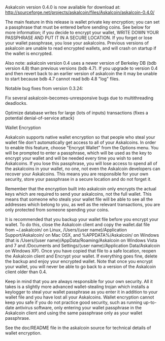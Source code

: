 Askalcoin version 0.4.0 is now available for download at:
http://sourceforge.net/projects/askalcoin/files/Askalcoin/askalcoin-0.4.0/

The main feature in this release is wallet private key encryption;
you can set a passphrase that must be entered before sending coins.
See below for more information; if you decide to encrypt your wallet,
WRITE DOWN YOUR PASSPHRASE AND PUT IT IN A SECURE LOCATION. If you
forget or lose your wallet passphrase, you lose your askalcoins.
Previous versions of askalcoin are unable to read encrypted wallets,
and will crash on startup if the wallet is encrypted.

Also note: askalcoin version 0.4 uses a newer version of Berkeley DB
(bdb version 4.8) than previous versions (bdb 4.7). If you upgrade
to version 0.4 and then revert back to an earlier version of askalcoin
the it may be unable to start because bdb 4.7 cannot read bdb 4.8
"log" files.


Notable bug fixes from version 0.3.24:

Fix several askalcoin-becomes-unresponsive bugs due to multithreading
deadlocks.

Optimize database writes for large (lots of inputs) transactions
(fixes a potential denial-of-service attack)


Wallet Encryption

Askalcoin supports native wallet encryption so that people who steal your
wallet file don't automatically get access to all of your Askalcoins.
In order to enable this feature, choose "Encrypt Wallet" from the
Options menu.  You will be prompted to enter a passphrase, which
will be used as the key to encrypt your wallet and will be needed
every time you wish to send Askalcoins.  If you lose this passphrase,
you will lose access to spend all of the askalcoins in your wallet,
no one, not even the Askalcoin developers can recover your Askalcoins.
This means you are responsible for your own security, store your
passphrase in a secure location and do not forget it.

Remember that the encryption built into askalcoin only encrypts the
actual keys which are required to send your askalcoins, not the full
wallet.  This means that someone who steals your wallet file will
be able to see all the addresses which belong to you, as well as the
relevant transactions, you are only protected from someone spending
your coins.

It is recommended that you backup your wallet file before you
encrypt your wallet.  To do this, close the Askalcoin client and
copy the wallet.dat file from ~/.askalcoin/ on Linux, /Users/(user
name)/Application Support/Askalcoin/ on Mac OSX, and %APPDATA%/Askalcoin/
on Windows (that is /Users/(user name)/AppData/Roaming/Askalcoin on
Windows Vista and 7 and /Documents and Settings/(user name)/Application
Data/Askalcoin on Windows XP).  Once you have copied that file to a
safe location, reopen the Askalcoin client and Encrypt your wallet.
If everything goes fine, delete the backup and enjoy your encrypted
wallet.  Note that once you encrypt your wallet, you will never be
able to go back to a version of the Askalcoin client older than 0.4.

Keep in mind that you are always responsible for your own security.
All it takes is a slightly more advanced wallet-stealing trojan which
installs a keylogger to steal your wallet passphrase as you enter it
in addition to your wallet file and you have lost all your Askalcoins.
Wallet encryption cannot keep you safe if you do not practice
good security, such as running up-to-date antivirus software, only
entering your wallet passphrase in the Askalcoin client and using the
same passphrase only as your wallet passphrase.

See the doc/README file in the askalcoin source for technical details
of wallet encryption.
